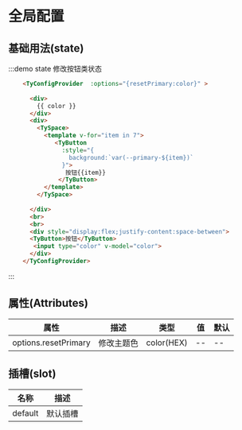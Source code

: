 # 全局配置

## 基础用法(state)

:::demo state 修改按钮类状态

```html
    <TyConfigProvider  :options="{resetPrimary:color}" >
        
      <div>
        {{ color }}
      </div>
      <div>
        <TySpace>
          <template v-for="item in 7">
             <TyButton 
               :style="{
                 background:`var(--primary-${item})`
               }">
                按钮{{item}}
              </TyButton>
          </template>
        </TySpace>
        
      </div>
      <br>
      <br>
      <div style="display:flex;justify-content:space-between">
      <TyButton>按钮</TyButton>
       <input type="color" v-model="color">
      </div>
    </TyConfigProvider>
```
:::

## 属性(Attributes)

<div class="listTb">

| 属性      | 描述         | 类型   | 值                                  | 默认   |
| --------- | ------------ | ------ | ----------------------------------- | ------ |
| options.resetPrimary | 修改主题色 | color(HEX) | --                    | --    |

</div>

## 插槽(slot)

<div class="listTb">

| 名称    | 描述     |
| ------- | -------- |
| default | 默认插槽 |

</div>




 <!-- :theme="theme" -->
<script setup>
  import {ref} from 'vue'
let color =ref('#ff00ff')
let theme =ref('light')
const fn =()=>{ 
  theme.value = theme.value ==='light'?'dark':'light'
}
</script>